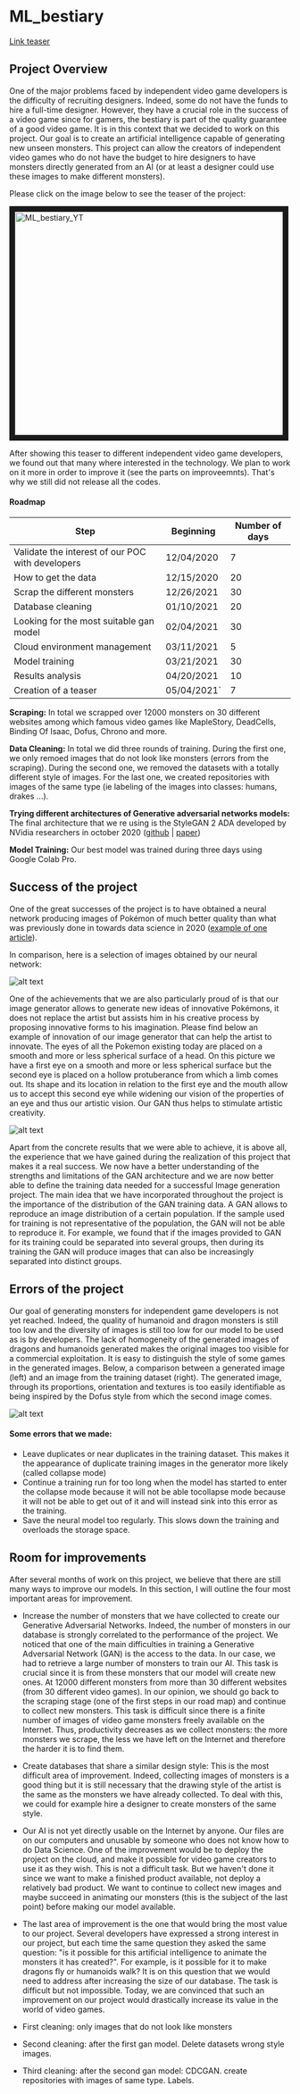 # ML_bestiary

[Link teaser](https://youtu.be/2b8fL_hNo0g)

## Project Overview

One of the major problems faced by independent video game developers is the difficulty of recruiting designers. Indeed, some do not have the funds to hire a full-time designer.
However, they have a crucial role in the success of a video game since for gamers, the bestiary is part of the quality guarantee of a good video game. It is in this context that
we decided to work on this project. Our goal is to create an artificial intelligence capable of generating new unseen monsters. This project can allow the creators of independent video games who do not have the budget to hire designers to have monsters directly generated from an AI (or at least a designer could use these images to make different monsters).

Please click on the image below to see the teaser of the project:

<a href="https://youtu.be/2b8fL_hNo0g
" target="_blank"><img src="https://github.com/gaetanlop/ML_bestiary_all/blob/main/Images/Image_for_screen.PNG" 
alt="ML_bestiary_YT" width="480" height="400" border="10" /></a>

After showing this teaser to different independent video game developers, we found out that many where interested in the technology. We plan to work on it more in order to improve it (see the parts on improveemnts). That's why we still did not release all the codes. 

#### Roadmap

Step | Beginning | Number of days 
--- | --- | ---
Validate the interest of our POC with developers | 12/04/2020 | 7 
How to get the data | 12/15/2020 | 20
Scrap the different monsters |12/26/2021 | 30
Database cleaning | 01/10/2021 | 20
Looking for the most suitable gan model | 02/04/2021 | 30
Cloud environment management | 03/11/2021 | 5
Model training | 03/21/2021 | 30
Results analysis | 04/20/2021 | 10
Creation of a teaser | 05/04/2021` | 7

**Scraping:** In total we scrapped over 12000 monsters on 30 different websites among which famous video games like MapleStory, DeadCells, Binding Of Isaac, Dofus, Chrono and more.

**Data Cleaning:** In total we did three rounds of training. During the first one, we only remoed images that do not look like monsters (errors from the scraping). During the second one, we removed the datasets with a totally different style of images. For the last one, we created repositories with images of the same type (ie labeling of the images into classes: humans, drakes ...).

**Trying different architectures of Generative adversarial networks models:** The final architecture that we re using is the StyleGAN 2 ADA developed by NVidia researchers in october 2020 ([github](https://github.com/NVlabs/stylegan2-ada) | [paper](https://arxiv.org/pdf/2006.06676.pdf))

**Model Training:** Our best model was trained during three days using Google Colab Pro.

## Success of the project

One of the great successes of the project is to have obtained a neural network producing images of Pokémon of much better quality than what was previously done in towards data science in 2020 ([example of one article](https://towardsdatascience.com/how-to-create-unique-pok%C3%A9mon-using-gans-ea1cb6b6a5c2)).

In comparison, here is a selection of images obtained by our neural network:

![alt text](https://github.com/gaetanlop/ML_bestiary_all/blob/main/Images/Image_1_github.PNG "IMG1")

One of the achievements that we are also particularly proud of is that our image generator allows to generate new ideas of innovative Pokémons, it does not replace the artist but assists him in his creative process by proposing innovative forms to his imagination. Please find below an example of innovation of our image generator that can help the artist to innovate. The eyes of all the Pokemon existing today are placed on a smooth and more or less spherical surface of a head. On this picture we have a first eye on a smooth and more or less spherical surface but the second eye is placed on a hollow protuberance from which a limb comes out. Its shape and its location in relation to the first eye and the mouth allow us to accept this second eye while widening our vision of the properties of an eye and thus our artistic vision. Our GAN thus helps to stimulate artistic creativity.

![alt text](https://github.com/gaetanlop/ML_bestiary_all/blob/main/Images/Image_2_github.PNG "IMG2")

Apart from the concrete results that we were able to achieve, it is above all, the experience that we have gained during the realization of this project that makes it a real success. We now have a better understanding of the strengths and limitations of the GAN architecture and we are now better able to define the training data needed for a successful Image generation project. The main idea that we have incorporated throughout the project is the importance of the distribution of the GAN training data. A GAN allows to reproduce an image distribution of a certain population. If the sample used for training is not representative of the population, the GAN will not be able to reproduce it. For example, we found that if the images provided to GAN for its training could be separated into several groups, then during its training
the GAN will produce images that can also be increasingly separated into distinct groups.

## Errors of the project

Our goal of generating monsters for independent game developers is not yet reached. Indeed, the quality of humanoid and dragon monsters is still too low and the diversity of images is still too low for our model to be used as is by developers. The lack of homogeneity of the generated images of dragons and humanoids generated makes the original images too visible for a commercial exploitation. It is easy to distinguish the style of some games in the generated images. Below, a comparison between a generated image (left) and an image from the training dataset (right). The generated image, through its proportions, orientation and textures is too easily identifiable as being inspired by the Dofus style from which the second image comes.

![alt text](https://github.com/gaetanlop/ML_bestiary_all/blob/main/Images/Image_3_github.PNG "IMG3")

#### Some errors that we made:

* Leave duplicates or near duplicates in the training dataset. This makes it the appearance of duplicate training images in the generator more likely (called
collapse mode)
* Continue a training run for too long when the model has started to enter the collapse mode because it will not be able tocollapse mode because it will not be able to get out of it and will instead sink into this error as the training.
* Save the neural model too regularly. This slows down the training and overloads the storage space.

## Room for improvements

After several months of work on this project, we believe that there are still many ways to improve our models. In this section, I will outline the four most important areas for improvement.

* Increase the number of monsters that we have collected to create our Generative Adversarial Networks. Indeed, the number of monsters in our database is strongly correlated to the performance of the project. We noticed that one of the main difficulties in training a Generative Adversarial Network (GAN) is the access to the data. In our
case, we had to retrieve a large number of monsters to train our AI. This task is crucial since it is from these monsters that our model will create new ones. At
12000 different monsters from more than 30 different websites (from 30 different video games). In our opinion, we should go back to the scraping stage (one of the first steps in our road map) and continue to collect new monsters. This task is difficult since there is a finite number of images of video game monsters freely available on the Internet.
Thus, productivity decreases as we collect monsters: the more monsters we scrape, the less we have left on the Internet and therefore the harder it is to find them.

* Create databases that share a similar design style: This is the most difficult area of improvement. Indeed, collecting images of monsters is a good thing but it is still necessary that the drawing style of the artist is the same as the monsters we have already collected. To deal with this, we could for example hire a designer to create monsters of the same style.

* Our AI is not yet directly usable on the Internet by anyone. Our files are on our computers and unusable by someone who does not know how to do Data Science. One of the
improvement would be to deploy the project on the cloud, and make it possible for video game creators to use it as they wish. This is not a difficult task. But we haven't done it since we want to make a finished product available, not deploy a relatively bad product. We want to continue to collect new images and maybe succeed in animating
our monsters (this is the subject of the last point) before making our model available.

* The last area of improvement is the one that would bring the most value to our project. Several developers have expressed a strong interest in our project, but each time the same question they asked the same question: "is it possible for this artificial intelligence to animate the monsters it has created?". For example, is it possible for it to make dragons fly or humanoids walk? It is on this question that we would need to address after increasing the size of our database. The task is difficult but not impossible. Today, we are convinced that such an improvement on our project would drastically increase its value in the world of video games.


* First cleaning: only images that do not look like monsters
* Second cleaning: after the first gan model. Delete datasets wrong style images.
* Third cleaning: after the second gan model: CDCGAN. create repositories with images of same type. Labels.

